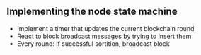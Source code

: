 ## Implementing the node state machine
- Implement a timer that updates the current blockchain round
- React to block broadcast messages by trying to insert them
- Every round: if successful sortition, broadcast block

